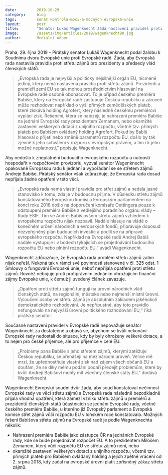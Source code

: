 ```yaml
---
date:         2019-10-29
category:     blog
tags:         senát kontrola-moci-a-mocných evropská-unie
layout:       post
title:        "Senátor Lukáš Wagenknecht žádá nastavení pravidel proti střetu zájmů českého premiéra Andreje Babiše na jednání Evropské rady"
image:        /assets/img/articles/2019/wagenknecht98.jpg
author:       Mediální odbor
---
```




Praha, 29. října 2019 – Pirátský senátor Lukáš Wagenknecht podal žalobu k Soudnímu dvoru Evropské unie proti Evropské radě. Žádá, aby Evropská rada nastavila pravidla proti střetu zájmů pro prezidenty a předsedy vlád členských států. 
> „Evropská rada je nejvyšší a politicky nejsilnější orgán EU, nicméně jediný, který nemá nastavena pravidla proti střetu zájmů. Prezidenti a premiéři zemí EU se tak mohou prostřednictvím hlasování na Evropské radě osobně obohacovat. To je případ českého premiéra Babiše, který na Evropské radě zastupuje Českou republiku a zároveň může rozhodovat například o výši přímých zemědělských plateb, které získává holding Agrofert, který následně českému premiérovi vyplácí zisk. Řešeními, která se nabízejí, je nahrazení premiéra Babiše na jednání Evropské rady prezidentem Zemanem, nebo okamžité zastavení veškerých dotací z unijního rozpočtu, včetně tzv. přímých plateb pro Babišem ovládaný holding Agrofert. Pokud by Babiš hlasoval o přijetí nebo změně parametrů rozpočtu EU, došlo by tak zjevně k jeho schválení v rozporu s evropským právem, a tím i k jeho možné neplatnosti,” popisuje Wagenknecht.
 
Aby nedošlo k zneplatnění budoucího evropského rozpočtu a nutnosti hospodařit v rozpočtovém provizoriu, vyzval senátor Wagenknecht opakovaně Evropskou radu k jednání a vypořádání se se střetem zájmů Andreje Babiše. Pirátský senátor však zdůrazňuje, že Evropská rada dosud nepřijala žádné opatření v této věci. 
> „Evropská rada nemá vlastní pravidla pro střet zájmů a nedala jasné stanovisko k tomu, zda je v budoucnu přijme. V důsledku střetu zájmů konstatovaného Evropskou komisí a Evropským parlamentem na konci roku 2018 došlo na doporučení komisaře Oettingera pouze k odstoupení premiéra Babiše z vedlejšího poradního orgánu vlády – Rady ESIF. Tím se Andrej Babiš ovšem střetu zájmů vzhledem k evropskému rozpočtu nijak nezbavil. Nadále hlasuje na vládě o konečném určení národních a evropských fondů, připravuje doposud nezveřejněný plán budoucích investic a podílí se na přípravě evropského rozpočtu. Například na Evropské radě Andrej Babiš nadále vystupuje i v bodech týkajících se projednávání budoucího rozpočtu EU nebo plnění rozpočtu EU,” uvádí Wagenknecht.
 
Wagenknecht zdůrazňuje, že Evropská rada problém střetu zájmů zatím nijak neřeší. Nekoná tak v rámci své povinnosti stanovené v čl. 325 odst. 1 Smlouvy o fungování Evropské unie, neboť nepřijala opatření proti střetu zájmů. Rovněž nebojuje proti protiprávním jednáním ohrožujícím finanční zájmy Evropské unie, k čemuž ji uvedený článek zavazuje. 
> „Opatření proti střetu zájmů fungují na úrovni národních vlád členských států, na regionální, městské nebo nejmenší místní úrovni. Vyloučení osoby ve střetu zájmů je absolutním základem jakéhokoli demokratického rozhodování. Je nepřípustné, aby toto pravidlo nefungovalo na nejvyšší úrovni politického rozhodování EU,“ říká pirátský senátor.
 
Současné nastavení pravidel v Evropské radě nepovažuje senátor Wagenknecht za dostatečné a obává se, abychom se kvůli nekonání Evropské rady nedostali do situace, kdy by byly ohroženy veškeré dotace, a to nejen pro české příjemce, ale pro příjemce v celé EU. 
> „Problémy pana Babiše s jeho střetem zájmů, kterými zatěžuje Českou republiku, se přenášejí na mezinárodní úroveň. Velice mě mrzí, že upřednostňuje vlastní zisk nad zájem všech občanů EU a doufám, že se díky mému podání podaří předejít problémům, které by kvůli Andreji Babišovi mohly mít všechny členské státy EU,” dodává Wagenknecht.
 
Wagenknecht Evropský soudní dvůr žádá, aby soud konstatoval nečinnost Evropské rady ve věci střetu zájmů a Evropská rada následně bezodkladně přijala vhodná opatření, která zamezí vzniku střetu zájmů u premiérů a prezidentů členských států účastnících se jednání Evropské rady, včetně českého premiéra Babiše, u kterého již Evropský parlament a Evropská komise střet zájmů vůči rozpočtu EU v loňském roce konstatovala. Možných řešení Babišova střetu zájmů na Evropské radě je podle Wagenknechta několik:
 
* Nahrazení premiéra Babiše jako zástupce ČR na jednáních Evropské rady, kde se bude projednávat rozpočet EU. A to prezidentem Milošem Zemanem, který vůči rozpočtu EU ve střetu zájmů není, nebo
* okamžité zastavení veškerých dotací z unijního rozpočtu, včetně tzv. přímých plateb pro Babišem ovládaný holding a jejich zpětné vrácení od 2. srpna 2018, kdy začal na evropské úrovni platit zpřísněný zákaz střetu zájmů.
